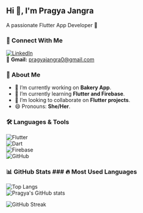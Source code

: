  ## Hi 👋, I'm Pragya Jangra  
 A passionate Flutter App Developer 🚀  

### 🔗 Connect With Me  
[![LinkedIn](https://img.shields.io/badge/LinkedIn-0077B5?style=for-the-badge&logo=linkedin&logoColor=white)](https://www.linkedin.com/in/pragya-jangra-b5b060285)  
📧 **Gmail:** [pragyajangra0@gmail.com](mailto:pragyajangra0@gmail.com)  

### 🚀 About Me  
- 🔭 I’m currently working on **Bakery App**.  
- 🌱 I’m currently learning **Flutter and Firebase**.  
- 👯 I’m looking to collaborate on **Flutter projects**.  
- 😄 Pronouns: **She/Her**.   

### 🛠️ Languages & Tools  
![Flutter](https://img.shields.io/badge/Flutter-02569B?style=for-the-badge&logo=flutter&logoColor=white)  
![Dart](https://img.shields.io/badge/Dart-0175C2?style=for-the-badge&logo=dart&logoColor=white)  
![Firebase](https://img.shields.io/badge/Firebase-ffca28?style=for-the-badge&logo=firebase&logoColor=black)  
![GitHub](https://img.shields.io/badge/GitHub-181717?style=for-the-badge&logo=github&logoColor=white)  

### 📊 GitHub Stats  ### 🔥 Most Used Languages  
![Top Langs](https://github-readme-stats.vercel.app/api/top-langs/?username=Pragyajangra12&layout=compact&theme=tokyonight)  
![Pragya's GitHub stats](https://github-readme-stats.vercel.app/api?username=Pragyajangra12&show_icons=true&theme=tokyonight)  
 
![GitHub Streak](https://github-readme-streak-stats.herokuapp.com/?user=Pragyajangra12&theme=tokyonight)  
